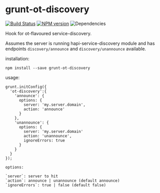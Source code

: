 # grunt-ot-discovery
[![Build Status](https://travis-ci.org/opentable/grunt-ot-discovery.png?branch=master)](https://travis-ci.org/opentable/grunt-ot-discovery) [![NPM version](https://badge.fury.io/js/grunt-ot-discovery.png)](http://badge.fury.io/js/grunt-ot-discovery) ![Dependencies](https://david-dm.org/opentable/grunt-ot-discovery.png)

Hook for ot-flavoured service-discovery.

Assumes the server is running hapi-service-discovery module and has endpoints `discovery/announce` and `discovery/unannounce` available.

installation:

```npm install --save grunt-ot-discovery```

usage:

```
grunt.initConfig({
  'ot-discovery':{
    'announce': {
      options: {
        server: 'my.server.domain',
        action: 'announce'
      }
    },
    'unannounce': {
      options: {
        server: 'my.server.domain'
        action: 'unannounce',
        ignoreErrors: true
      }
    }
  }
});

options:

`server`: server to hit
`action`: announce | unannounce (default announce)
`ignoreErrors`: true | false (default false)
